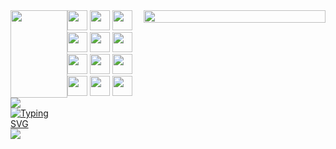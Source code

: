 <div style="display: flex; justify-content: space-between;">
  <div>
    <img src="https://capsule-render.vercel.app/api?type=waving&color=0:E34C26,10:DA5B0B,30:C6538C,75:3572A5,100:A371F7&height=70&section=header&text=&fontSize=0" width="100%"/>
    <img src="https://capsule-render.vercel.app/api?type=wave&color=auto&height=300&section=header&text=Yujin's+Space!&fontSize=90" />
    <a href="https://git.io/typing-svg"><img src="https://readme-typing-svg.demolab.com?font=Fira+Code&pause=1200&color=F7E281&background=FDFFB900&center=true&vCenter=true&random=false&width=435&lines=Hello,+I'm+Yujin+ +こんにちは+ユジンです" alt="Typing SVG" /></a>
    <picture>
      <source
        srcset="https://github-readme-stats.vercel.app/api?username=nanyoojinee&show_icons=true&theme=dark"
        media="(prefers-color-scheme: dark)"
      />
      <source
        srcset="https://github-readme-stats.vercel.app/api?username=anuraghazra&show_icons=true"
        media="(prefers-color-scheme: light), (prefers-color-scheme: no-preference)"
      />
      <img src="https://github-readme-stats.vercel.app/api?username=anuraghazra&show_icons=true" />
    </picture>
  </div>
  <div>
    <div style="display: flex; flex-direction: column; justify-content: center;">
      <span>
        <img height="32" width="32" src="https://cdn.simpleicons.org/REACT/61DAFB/61DAFB" />
        <img height="32" width="32" src="https://cdn.simpleicons.org/TYPESCRIPT/3178C6" />
        <img height="32" width="32" src="https://cdn.simpleicons.org/REDUX/764ABC" />
        <img height="32" width="32" src="https://cdn.simpleicons.org/PYTHON/3776AB" />
        <img height="32" width="32" src="https://cdn.simpleicons.org/JAVASCRIPT/F7DF1E" />
        <img height="32" width="32" src="https://cdn.simpleicons.org/NEXT.JS/4479A1" />
      </span>
      <span>
        <img height="32" width="32" src="https://cdn.simpleicons.org/HTML5/E34F26/E34F26" />
        <img height="32" width="32" src="https://cdn.simpleicons.org/CSS3/1572B6" />
        <img height="32" width="32" src="https://cdn.simpleicons.org/SOCKET.IO/010101" />
        <img height="32" width="32" src="https://cdn.simpleicons.org/MYSQL/4479A1" />
        <img height="32" width="32" src="https://cdn.simpleicons.org/SLACK/4A154B" /> 
        <img height="32" width="32" src="https://cdn.simpleicons.org/MONGODB/47A248" /> 
      </span>
    </div>
  </div>
  <img src="https://capsule-render.vercel.app/api?type=rect&color=0:E34C26,10:DA5B0B,30:C6538C,75:3572A5,100:A371F7&height=40&section=footer&text=&fontSize=0" width="100%"/>
</div>

<!--
**nanyoojinee/nanyoojinee** is a ✨ _special_ ✨ repository because its `README.md` (this file) appears on your GitHub profile.




Here are some ideas to get you started:

- 🔭 I’m currently working on ...
- 🌱 I’m currently learning ...
- 👯 I’m looking to collaborate on ...
- 🤔 I’m looking for help with ...
- 💬 Ask me about ...
- 📫 How to reach me: ...
- 😄 Pronouns: ...
- ⚡ Fun fact: ...
-->
